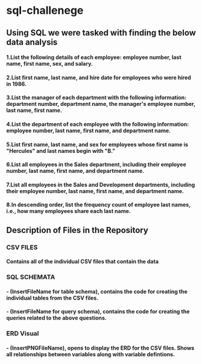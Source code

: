 # sql-challenege

## Using SQL we were tasked with finding the below data analysis
#### 1.List the following details of each employee: employee number, last name, first name, sex, and salary.
#### 2.List first name, last name, and hire date for employees who were hired in 1986.
#### 3.List the manager of each department with the following information: department number, department name, the manager's employee number, last name, first name.
#### 4.List the department of each employee with the following information: employee number, last name, first name, and department name.
#### 5.List first name, last name, and sex for employees whose first name is "Hercules" and last names begin with "B."
#### 6.List all employees in the Sales department, including their employee number, last name, first name, and department name.
#### 7.List all employees in the Sales and Development departments, including their employee number, last name, first name, and department name.
#### 8.In descending order, list the frequency count of employee last names, i.e., how many employees share each last name.

## Description of Files in the Repository
### CSV FILES
#### Contains all of the individual CSV files that contain the data
### SQL SCHEMATA
####  - (InsertFileName for table schema), contains the code for creating the individual tables from the CSV files. 
####  - (InsertFileName for query schema), contains the code for creating the queries related to the above questions. 
### ERD Visual
####  - (InsertPNGFileName), opens to display the ERD for the CSV files. Shows all relationships between variables along with variable defintions.

